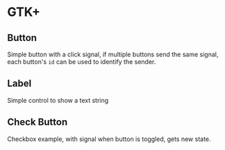 # GTK+

## Button

Simple button with a click signal, if multiple buttons send the same signal, each button's `id` can be used to identify the sender.

## Label

Simple control to show a text string

## Check Button

Checkbox example, with signal when button is toggled, gets new state.

